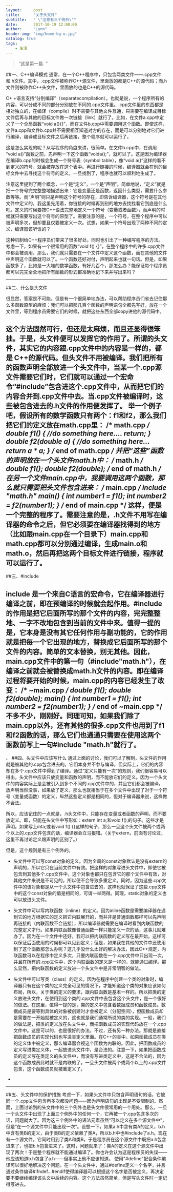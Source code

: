 ```yaml
---
layout:     post
title:      "关于头文件"
subtitle:   " \"注意有三个例外\""
date:       2017-10-19 12:00:00
author:     "Lynn"
header-img: "img/home-bg-o.jpg"
catalog: true
tags:
    - 生活
---
```



> “这是第一篇. ”





##一、C++编译模式
通常，在一个C++程序中，只包含两类文件——.cpp文件和.h文件。其中，.cpp文件被称作C++源文件，里面放的都是C++的源代码；而.h文件则被称作C++头文件，里面放的也是C++的源代码。

C+ +语言支持“分别编译”（separatecompilation）。也就是说，一个程序所有的内容，可以分成不同的部分分别放在不同的.cpp文件里。.cpp文件里的东西都是相对独立的，在编译（compile）时不需要与其他文件互通，只需要在编译成目标文件后再与其他的目标文件做一次链接（link）就行了。比如，在文件a.cpp中定义了一个全局函数“void a(){}”，而在文件b.cpp中需要调用这个函数。即使这样，文件a.cpp和文件b.cpp并不需要相互知道对方的存在，而是可以分别地对它们进行编译，编译成目标文件之后再链接，整个程序就可以运行了。

这是怎么实现的呢？从写程序的角度来讲，很简单。在文件b.cpp中，在调用 “void a()”函数之前，先声明一下这个函数“voida();”，就可以了。这是因为编译器在编译b.cpp的时候会生成一个符号表（symbol table），像“void a()”这样的看不到定义的符号，就会被存放在这个表中。再进行链接的时候，编译器就会在别的目标文件中去寻找这个符号的定义。一旦找到了，程序也就可以顺利地生成了。

注意这里提到了两个概念，一个是“定义”，一个是“声明”。简单地说，“定义”就是把一个符号完完整整地描述出来：它是变量还是函数，返回什么类型，需要什么参数等等。而“声明”则只是声明这个符号的存在，即告诉编译器，这个符号是在其他文件中定义的，我这里先用着，你链接的时候再到别的地方去找找看它到底是什么吧。定义的时候要按C++语法完整地定义一个符号（变量或者函数），而声明的时候就只需要写出这个符号的原型了。需要注意的是，一个符号，在整个程序中可以被声明多次，但却要且仅要被定义一次。试想，如果一个符号出现了两种不同的定义，编译器该听谁的？

这种机制给C++程序员们带来了很多好处，同时也引出了一种编写程序的方法。考虑一下，如果有一个很常用的函数“void f() {}”，在整个程序中的许多.cpp文件中都会被调用，那么，我们就只需要在一个文件中定义这个函数，而在其他的文件中声明这个函数就可以了。一个函数还好对付，声明起来也就一句话。但是，如果函数多了，比如是一大堆的数学函数，有好几百个，那怎么办？能保证每个程序员都可以完完全全地把所有函数的形式都准确地记下来并写出来吗？

---

##二、什么是头文件

很显然，答案是不可能。但是有一个很简单地办法，可以帮助程序员们省去记住那么多函数原型的麻烦：我们可以把那几百个函数的声明语句全都先写好，放在一个文件里，等到程序员需要它们的时候，就把这些东西全部copy进他的源代码中。

这个方法固然可行，但还是太麻烦，而且还显得很笨拙。于是，头文件便可以发挥它的作用了。所谓的头文件，其实它的内容跟.cpp文件中的内容是一样的，都是 C++的源代码。但头文件不用被编译。我们把所有的函数声明全部放进一个头文件中，当某一个.cpp源文件需要它们时，它们就可以通过一个宏命令“#include”包含进这个.cpp文件中，从而把它们的内容合并到.cpp文件中去。当.cpp文件被编译时，这些被包含进去的.h文件的作用便发挥了。
举一个例子吧，假设所有的数学函数只有两个：f1和f2，那么我们把它们的定义放在math.cpp里：
/* math.cpp */
double f1()
{
    //do something here....
    return;
}
double f2(double a)
{
    //do something here...
    return a * a;
}
/* end of math.cpp */
并把“这些”函数的声明放在一个头文件math.h中：
/* math.h */
double f1();
double f2(double);
/* end of math.h */
在另一个文件main.cpp中，我要调用这两个函数，那么就只需要把头文件包含进来：
/* main.cpp */
include "math.h"
main()
{
    int number1 = f1();
    int number2 = f2(number1);
}
/* end of main.cpp */
这样，便是一个完整的程序了。需要注意的是，.h文件不用写在编译器的命令之后，但它必须要在编译器找得到的地方（比如跟main.cpp在一个目录下）main.cpp和math.cpp都可以分别通过编译，生成main.o和math.o，然后再把这两个目标文件进行链接，程序就可以运行了。
---

##三、#include

include 是一个来自C语言的宏命令，它在编译器进行编译之前，即在预编译的时候就会起作用。#include的作用是把它后面所写的那个文件的内容，完完整整地、一字不改地包含到当前的文件中来。值得一提的是，它本身是没有其它任何作用与副功能的，它的作用就是把每一个它出现的地方，替换成它后面所写的那个文件的内容。简单的文本替换，别无其他。因此，main.cpp文件中的第一句（#include"math.h"），在编译之前就会被替换成math.h文件的内容。即在编译过程将要开始的时候，main.cpp的内容已经发生了改变：
/* ~main.cpp */
double f1();
double f2(double);
main()
{
    int number1 = f1();
    int number2 = f2(number1);
}
/* end of ~main.cpp */
不多不少，刚刚好。同理可知，如果我们除了main.cpp以外，还有其他的很多.cpp文件也用到了f1和f2函数的话，那么它们也通通只需要在使用这两个函数前写上一句#include "math.h"就行了。
---
、
##四、头文件中应该写什么
通过上面的讨论，我们可以了解到，头文件的作用就是被其他的.cpp包含进去的。它们本身并不参与编译，但实际上，它们的内容却在多个.cpp文件中得到了编译。通过“定义只能有一次”的规则，我们很容易可以得出，头文件中应该只放变量和函数的声明，而不能放它们的定义。因为一个头文件的内容实际上是会被引入到多个不同的.cpp文件中的，并且它们都会被编译。放声明当然没事，如果放了定义，那么也就相当于在多个文件中出现了对于一个符号（变量或函数）的定义，纵然这些定义都是相同的，但对于编译器来说，这样做不合法。

所以，应该记住的一点就是，.h头文件中，只能存在变量或者函数的声明，而不要放定义。即，只能在头文件中写形如：extern int a;和void f();的句子。这些才是声明。如果写上inta;或者void f() {}这样的句子，那么一旦这个头文件被两个或两个以上的.cpp文件包含的话，编译器会立马报错。（关于extern，前面有讨论过，这里不再讨论定义跟声明的区别了。）

但是，这个规则是有三个例外的。

* 头文件中可以写const对象的定义。因为全局的const对象默认是没有extern的声明的，所以它只在当前文件中有效。把这样的对象写进头文件中，即使它被包含到其他多个.cpp文件中，这个对象也都只在包含它的那个文件中有效，对其他文件来说是不可见的，所以便不会导致多重定义。同时，因为这些.cpp文件中的该对象都是从一个头文件中包含进去的，这样也就保证了这些.cpp文件中的这个const对象的值是相同的，可谓一举两得。同理，static对象的定义也可以放进头文件。

* 头文件中可以写内联函数（inline）的定义。因为inline函数是需要编译器在遇到它的地方根据它的定义把它内联展开的，而并非是普通函数那样可以先声明再链接的（内联函数不会链接），所以编译器就需要在编译时看到内联函数的完整定义才行。如果内联函数像普通函数一样只能定义一次的话，这事儿就难办了。因为在一个文件中还好，我可以把内联函数的定义写在最开始，这样可以保证后面使用的时候都可以见到定义；但是，如果我在其他的文件中还使用到了这个函数那怎么办呢？这几乎没什么太好的解决办法，因此C++规定，内联函数可以在程序中定义多次，只要内联函数在一个.cpp文件中只出现一次，并且在所有的.cpp文件中，这个内联函数的定义是一样的，就能通过编译。那么显然，把内联函数的定义放进一个头文件中是非常明智的做法。

* 头文件中可以写类（class）的定义。因为在程序中创建一个类的对象时，编译器只有在这个类的定义完全可见的情况下，才能知道这个类的对象应该如何布局，所以，关于类的定义的要求，跟内联函数是基本一样的。所以把类的定义放进头文件，在使用到这个类的.cpp文件中去包含这个头文件，是一个很好的做法。在这里，值得一提的是，类的定义中包含着数据成员和函数成员。数据成员是要等到具体的对象被创建时才会被定义（分配空间），但函数成员却是需要在一开始就被定义的，这也就是我们通常所说的类的实现。一般，我们的做法是，把类的定义放在头文件中，而把函数成员的实现代码放在一个.cpp文件中。这是可以的，也是很好的办法。不过，还有另一种办法。那就是直接把函数成员的实现代码也写进类定义里面。在C++的类中，如果函数成员在类的定义体中被定义，那么编译器会视这个函数为内联的。因此，把函数成员的定义写进类定义体，一起放进头文件中，是合法的。注意一下，如果把函数成员的定义写在类定义的头文件中，而没有写进类定义中，这是不合法的，因为这个函数成员此时就不是内联的了。一旦头文件被两个或两个以上的.cpp文件包含，这个函数成员就被重定义了。
* 
---

##五、头文件中的保护措施
考虑一下，如果头文件中只包含声明语句的话，它被同一个.cpp文件包含再多次都没问题——因为声明语句的出现是不受限制的。然而，上面讨论到的头文件中的三个例外也是头文件很常用的一个用处。那么，一旦一个头文件中出现了上面三个例外中的任何一个，它再被一个.cpp包含多次的话，问题就大了。因为这三个例外中的语法元素虽然“可以定义在多个源文件中”，但是“在一个源文件中只能出现一次”。设想一下，如果a.h中含有类A的定义，b.h中含有类B的定义，由于类B的定义依赖了类A，所以b.h中也#include了a.h。现在有一个源文件，它同时用到了类A和类B，于是程序员在这个源文件中既把a.h包含进来了，也把b.h包含进来了。这时，问题就来了：类A的定义在这个源文件中出现了两次！于是整个程序就不能通过编译了。你也许会认为这是程序员的失误——他应该知道b.h包含了a.h——但事实上他不应该知道。
使用"#define"配合条件编译可以很好地解决这个问题。在一个头文件中，通过#define定义一个名字，并且通过条件编译#ifndef...#endif使得编译器可以根据这个名字是否被定义，再决定要不要继续编译该头文中后续的内容。这个方法虽然简单，但是写头文件时一定记得写进去。
 
 




